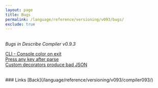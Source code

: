 ```yaml
---
layout: page
title: Bugs
permalink: /language/reference/versioning/v093/bugs/
exclude: true
---
```

<br>_Bugs in Describe Compiler v0.9.3_

[CLI - Console color on exit](/language/reference/versioning/v093/bugs/bug-1/)<br>
[Press any key after parse](/language/reference/versioning/v093/bugs/bug-2/)<br>
[Custom decorators produce bad JSON](/language/reference/versioning/v093/bugs/bug-3/)<br>


<br>
### Links
[Back](/language/reference/versioning/v093/compiler093/)